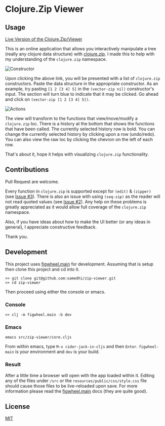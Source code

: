 # Clojure.Zip Viewer

## Usage

[Live Version of the Clojure.Zip/Viewer](https://clojure-zip-viewer.web.app/)

This is an online application that allows you interactively manipulate a tree (really any clojure data structure) with [clojure.zip](https://clojuredocs.org/clojure.zip). I made this to help with my understanding of the `clojure.zip` namespace.

![Constructor](https://clojure-zip-viewer.web.app/img/constructors-2020-06-24-10-27-08.png)

Upon clicking the above link, you will be presented with a list of `clojure.zip` constructors. Paste the data structure in the appropriate constructor. As an example, try pasting `[1 2 [3 4] 5]` in the `(vector-zip nil)` constructor's input. The section will turn blue to indicate that it may be clicked. Go ahead and click on `(vector-zip [1 2 [3 4] 5])`.

![Actions](https://clojure-zip-viewer.web.app/img/actions-2020-06-24-10-29-04.png)

The view will transform to the functions that view/move/modify a `clojure.zip` loc. There is a history at the bottom that shows the functions that have been called. The currently selected history row is bold. You can change the currently selected history by clicking upon a row (undo/redo). You can also view the raw loc by clicking the chevron on the left of each row.

That's about it, hope it helps with visualizing `clojure.zip` functionality. 

## Contributions

Pull Request are welcome.

Every function in `clojure.zip` is supported except for `(edit)` & `(zipper)` (see [Issue #3](https://github.com/samedhi/zip-viewer/issues/3)). There is also an issue with using `(seq-zip)` as the reader will not read quoted values (see [Issue #2](https://github.com/samedhi/zip-viewer/issues/2)). Any help on these problems is greatly appreciated as it would allow full coverage of the `clojure.zip` namespace.

Also, if you have ideas about how to make the UI better (or any ideas in general), I appreciate constructive feedback.

Thank you.

## Development

This project uses [figwheel.main](https://figwheel.org/docs/) for development. Assuming that is setup then clone this project and cd into it.

```
>> git clone git@github.com:samedhi/zip-viewer.git
>> cd zip-viewer
```

Then proceed using either the console or emacs.

### Console

```
>> clj -m figwheel.main -b dev
```

### Emacs
```
emacs src/zip-viewer/core.cljs
```
From within emacs, type `M-x cider-jack-in-cljs` and then `Enter`. `figwheel-main` is your environment and `dev` is your build.

### Result

After a little time a browser will open with the app loaded within it. Editing any of the files under `/src` or the `resources/public/css/style.css` file should cause those files to be live-reloaded upon save. For more information please read the [figwheel.main](https://figwheel.org/docs/) docs (they are quite good).

## License
[MIT](https://choosealicense.com/licenses/mit/)
